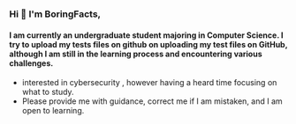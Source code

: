 ###   Hi 👋 I'm BoringFacts,  

#### I am currently an undergraduate student majoring in Computer Science. I try to upload my tests files on github on uploading my test files on GitHub, although I am still in the learning process and encountering various challenges.
-  interested in cybersecurity , however having a heard time focusing on what to study.
-  Please provide me with guidance, correct me if I am mistaken, and I am open to learning.
 

<!---
MMVIIXXIV/MMVIIXXIV is a ✨ special ✨ repository because its `README.md` (this file) appears on your GitHub profile.
You can click the Preview link to take a look at your changes.
--->
